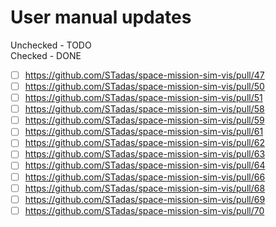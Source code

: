 # User manual updates
Unchecked - TODO<br>
Checked - DONE

- [ ] https://github.com/STadas/space-mission-sim-vis/pull/47
- [ ] https://github.com/STadas/space-mission-sim-vis/pull/50
- [ ] https://github.com/STadas/space-mission-sim-vis/pull/51
- [ ] https://github.com/STadas/space-mission-sim-vis/pull/58
- [ ] https://github.com/STadas/space-mission-sim-vis/pull/59
- [ ] https://github.com/STadas/space-mission-sim-vis/pull/61
- [ ] https://github.com/STadas/space-mission-sim-vis/pull/62
- [ ] https://github.com/STadas/space-mission-sim-vis/pull/63
- [ ] https://github.com/STadas/space-mission-sim-vis/pull/64
- [ ] https://github.com/STadas/space-mission-sim-vis/pull/66
- [ ] https://github.com/STadas/space-mission-sim-vis/pull/68
- [ ] https://github.com/STadas/space-mission-sim-vis/pull/69
- [ ] https://github.com/STadas/space-mission-sim-vis/pull/70
